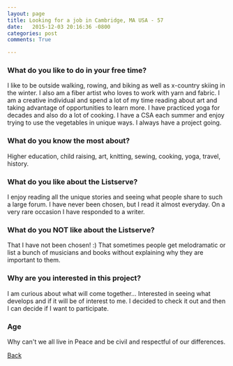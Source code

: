 ```yaml
---
layout: page
title: Looking for a job in Cambridge, MA USA - 57
date:   2015-12-03 20:16:36 -0800
categories: post
comments: True

---
```


### What do you like to do in your free time?
<p>I like to be outside walking, rowing, and biking as well as x-country skiing in the winter. I also am a fiber artist who loves to work with yarn and fabric. I am a creative individual and spend a lot of my time reading about art and taking advantage of opportunities to learn more. I have practiced yoga for decades and also do a lot of cooking. I have a CSA each summer and enjoy trying to use the vegetables in unique ways. I always have a project going.</p>

### What do you know the most about?
<p>Higher education, child raising, art, knitting, sewing, cooking, yoga, travel, history.</p>

### What do you like about the Listserve?
<p>I enjoy reading all the unique stories and seeing what people share to such a large forum. I have never been chosen, but I read it almost everyday. On a very rare occasion I have responded to a writer.</p>

### What do you NOT like about the Listserve?
<p>That I have not been chosen! :)
That sometimes people get melodramatic or list a bunch of musicians and books without explaining why they are important to them. </p>

### Why are you interested in this project?
<p>I am curious about what will come together... 
Interested in seeing what develops and if it will be of interest to me. I decided to check it out and then I can decide if I want to participate.</p>

### Age
<p>Why can't we all live in Peace and be civil and respectful of our differences.</p>

[Back][1]

[1]: /home/responders/all